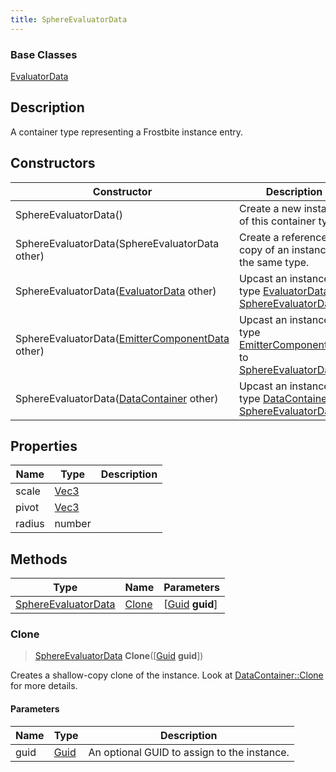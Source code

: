 ```yaml
---
title: SphereEvaluatorData
---
```

### Base Classes

[EvaluatorData](EvaluatorData)

## Description

A container type representing a Frostbite instance entry.

## Constructors

| Constructor                                                                    | Description                                                                                                                   |
| ------------------------------------------------------------------------------ | ----------------------------------------------------------------------------------------------------------------------------- |
| SphereEvaluatorData()                                                          | Create a new instance of this container type.                                                                                 |
| SphereEvaluatorData(SphereEvaluatorData other)                                 | Create a reference copy of an instance of the same type.                                                                      |
| SphereEvaluatorData([EvaluatorData](EvaluatorData) other)                      | Upcast an instance of type [EvaluatorData](EvaluatorData) to [SphereEvaluatorData](SphereEvaluatorData).                      |
| SphereEvaluatorData([EmitterComponentData](EmitterComponentData) other)        | Upcast an instance of type [EmitterComponentData](EmitterComponentData) to [SphereEvaluatorData](SphereEvaluatorData).        |
| SphereEvaluatorData([DataContainer](/vext/ref/shared/class/datacontainer) other) | Upcast an instance of type [DataContainer](/vext/ref/shared/class/datacontainer) to [SphereEvaluatorData](SphereEvaluatorData). |

## Properties

| Name   | Type                              | Description |
| ------ | --------------------------------- | ----------- |
| scale  | [Vec3](/vext/ref/shared/class/vec3) |             |
| pivot  | [Vec3](/vext/ref/shared/class/vec3) |             |
| radius | number                            |             |

## Methods

| Type                                       | Name            | Parameters                                     |
| ------------------------------------------ | --------------- | ---------------------------------------------- |
| [SphereEvaluatorData](SphereEvaluatorData) | [Clone](#clone) | \[[Guid](/vext/ref/shared/class/guid) **guid**\] |

### Clone

> [SphereEvaluatorData](SphereEvaluatorData) **Clone**(\[[Guid](/vext/ref/shared/class/guid) **guid**\])

Creates a shallow-copy clone of the instance. Look at [DataContainer::Clone](/vext/ref/shared/class/datacontainer#clone) for more details.

#### Parameters

| Name | Type         | Description                                 |
| ---- | ------------ | ------------------------------------------- |
| guid | [Guid](Guid) | An optional GUID to assign to the instance. |
